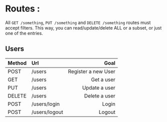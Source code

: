 # Routes : 

All `GET /something`, `PUT /something` and `DELETE /something` routes must accept filters. This way, you can read/update/delete ALL or a subset, or just one of the entries.

## Users
| Method        | Url           | Goal  |
| ------------- |:-------------| -----:|
| POST | /users | Register a new User |
| GET | /users | Get a user |
| PUT | /users | Update a user |
| DELETE | /users | Delete a user |
| POST | /users/login | Login |
| POST | /users/logout | Logout |
